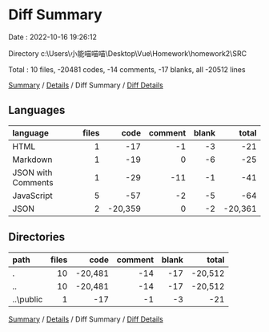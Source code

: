 # Diff Summary

Date : 2022-10-16 19:26:12

Directory c:\\Users\\小能喵喵喵\\Desktop\\Vue\\Homework\\homework2\\SRC

Total : 10 files,  -20481 codes, -14 comments, -17 blanks, all -20512 lines

[Summary](results.md) / [Details](details.md) / Diff Summary / [Diff Details](diff-details.md)

## Languages
| language | files | code | comment | blank | total |
| :--- | ---: | ---: | ---: | ---: | ---: |
| HTML | 1 | -17 | -1 | -3 | -21 |
| Markdown | 1 | -19 | 0 | -6 | -25 |
| JSON with Comments | 1 | -29 | -11 | -1 | -41 |
| JavaScript | 5 | -57 | -2 | -5 | -64 |
| JSON | 2 | -20,359 | 0 | -2 | -20,361 |

## Directories
| path | files | code | comment | blank | total |
| :--- | ---: | ---: | ---: | ---: | ---: |
| . | 10 | -20,481 | -14 | -17 | -20,512 |
| .. | 10 | -20,481 | -14 | -17 | -20,512 |
| ..\\public | 1 | -17 | -1 | -3 | -21 |

[Summary](results.md) / [Details](details.md) / Diff Summary / [Diff Details](diff-details.md)